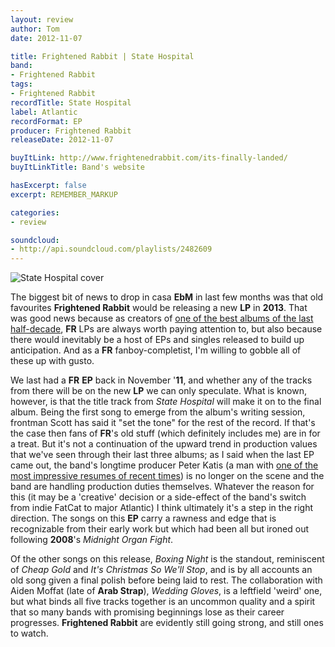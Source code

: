 ```yaml
---
layout: review
author: Tom
date: 2012-11-07

title: Frightened Rabbit | State Hospital
band:
- Frightened Rabbit
tags:
- Frightened Rabbit
recordTitle: State Hospital
label: Atlantic
recordFormat: EP
producer: Frightened Rabbit
releaseDate: 2012-11-07

buyItLink: http://www.frightenedrabbit.com/its-finally-landed/
buyItLinkTitle: Band's website

hasExcerpt: false
excerpt: REMEMBER_MARKUP

categories:
- review

soundcloud:
- http://api.soundcloud.com/playlists/2482609
---
```


![State Hospital cover](http://www.eatenbymonsters.com/wp-content/uploads/2012/11/Frightened-Rabbit-State-Hospital-EP-300x300.jpeg)

The biggest bit of news to drop in casa **EbM** in last few months was that old favourites **Frightened Rabbit** would be releasing a new **LP** in **2013**. That was good news because as creators of [one of the best albums of the last half-decade](http://eatenbymonsters.wordpress.com/2008/12/09/the-midnight-organ-fight-frightened-rabbit/), **FR** LPs are always worth paying attention to, but also because there would inevitably be a host of EPs and singles released to build up anticipation. And as a **FR** fanboy-completist, I'm willing to gobble all of these up with gusto.

We last had a **FR** **EP** back in November '**11**, and whether any of the tracks from there will be on the new **LP** we can only speculate. What is known, however, is that the title track from _State Hospital_ will make it on to the final album. Being the first song to emerge from the album's writing session, frontman Scott has said it "set the tone" for the rest of the record. If that's the case then fans of **FR**'s old stuff (which definitely includes me) are in for a treat. But it's not a continuation of the upward trend in production values that we've seen through their last three albums; as I said when the last EP came out, the band's longtime producer Peter Katis (a man with [one of the most impressive resumes of recent times](http://www.tarquinrecords.com/studio/discography.html)) is no longer on the scene and the band are handling production duties themselves. Whatever the reason for this (it may be a 'creative' decision or a side-effect of the band's switch from indie FatCat to major Atlantic) I think ultimately it's a step in the right direction. The songs on this **EP** carry a rawness and edge that is recognizable from their early work but which had been all but ironed out following **2008**'s _Midnight Organ Fight_.

Of the other songs on this release, _Boxing Night_ is the standout, reminiscent of _Cheap Gold_ and _It's Christmas So We'll Stop_, and is by all accounts an old song given a final polish before being laid to rest. The collaboration with Aiden Moffat (late of **Arab Strap**), _Wedding Gloves_, is a leftfield 'weird' one, but what binds all five tracks together is an uncommon quality and a spirit that so many bands with promising beginnings lose as their career progresses. **Frightened Rabbit** are evidently still going strong, and still ones to watch.